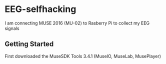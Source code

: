 # EEG-selfhacking
I am connecting MUSE 2016 (MU-02) to Rasberry Pi to collect my EEG signals
## Getting Started
First downloaded the MuseSDK Tools 3.4.1 (MuseIO, MuseLab, MusePlayer)
